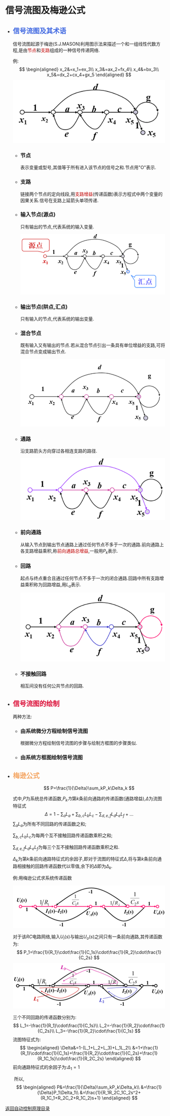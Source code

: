 <script type="text/x-mathjax-config">
MathJax.Hub.Config({
  tex2jax: {inlineMath: [['$','$'], ['\\(','\\)']]}
});
</script>
<script type="text/javascript" async src="https://cdnjs.cloudflare.com/ajax/libs/mathjax/2.7.5/MathJax.js?config=TeX-MML-AM_CHTML"></script>
<script type="text/javascript" src="http://cdn.repository.webfont.com/wwwroot/js/wf/youziku.api.min.js"></script>
<script type="text/javascript">
   $$webfont.load("body", "681d6473f514461abcda8d18f0f33f08", "SansGBW3");
   /*$$webfont.load("#id1,.class1,h1", "681d6473f514461abcda8d18f0f33f08", "SansGBW3");*/
   /*．．．*/
   $$webfont.draw();
</script>

# 信号流图及梅逊公式

* ## <font color="royalblue">信号流图及其术语</font>

  ​	信号流图起源于梅逊(S.J.MASON)利用图示法来描述一个和一组线性代数方程,是由<font color="color">节点</font>和<font color="color">支路</font>组成的一种信号传递网络.

  例:
  $$
  \begin{aligned}
  x_2&=x_1+ex_3\\
  x_3&=ax_2+fx_4\\
  x_4&=bx_3\\
  x_5&=dx_2+cx_4+gx_5
  \end{aligned}
  $$
  ![信号流图例图](img/信号流图例图.png)

  * ### 节点

    表示变量或型号,其值等于所有进入该节点的信号之和.节点用"O"表示.

  * ### 支路

    链接两个节点的定向线段,用<font color="color">支路增益</font>(传递函数)表示方程式中两个变量的因果关系.信号在支路上延箭头单项传递.

  * ### 输入节点(源点)

    只有输出的节点,代表系统的输入变量.

    ![输入节点](img/输入节点.png)

  * ### 输出节点(阱点,汇点)

    只有输入的节点,代表系统的输出变量.

  * ### 混合节点

    既有输入又有输出的节点.若从混合节点引出一条具有单位增益的支路,可将混合节点变成输出节点.

    ![混合节点](img/混合节点.png)

  * ### 通路

    沿支路箭头方向穿过各相连支路的路径.

    ![通路](img/通路.png)

  * ### 前向通路

    从输入节点到输出节点通路上通过任何节点不多于一次的通路.前向通路上各支路增益乘积,称<font color="color">前向通路总增益</font>,一般用$P_k$表示.
    
  * ### 回路
  
    起点与终点重合且通过任何节点不多于一次的闭合通路.回路中所有支路增益乘积称为回路增益,用$L_a$表示.
  
    ![回路](img/回路.png)
    
  * ### 不接触回路
  
    相互间没有任何公共节点的回路.
  
* ## <font color="crimson">信号流图的绘制</font>

  两种方法:

  * ### 由系统微分方程绘制信号流图

    根据微分方程绘制信号流图的步骤与绘制方框图的步骤类似.

  * ### 由系统方框图绘制信号流图

* ## <font color="sandybrown">梅逊公式</font>

  $$
  P=\frac{1}{\Delta}\sum_kP_k\Delta_k
  $$

  式中,$P$为系统总传递函数,$P_k为$第$k$条前向通路的传递函数(通路增益),$\Delta$为流图特征式
  $$
  \Delta=1-\sum_aL_a+\sum_{b,c}L_bL_c-\sum_{d,e,f}L_dL_eL_f+...
  $$
  $\sum_aL_a$为所有不同回路的传递函数之和;

  $\sum_{b,c}L_bL_c$为每两个互不接触回路传递函数乘积之和;

  $\sum_{d,e,f}L_dL_eL_f$为每三个互不接触回路传递函数乘积之和.

  $\Delta_k$为第$k$条前向通路特征式的余因子,即对于流图的特征式$\Delta$,将与第$k$条前向通路相接触的回路传递函数代以零值,余下的$\Delta$即为$\Delta_k$.

  例:用梅逊公式求系统传递函数

  ![梅逊公式求传递函数](img/梅逊公式求传递函数.png)

  对于该$RC$电路网络,输入$U_i(s)$与输出$U_o(s)$之间只有一条前向通路,其传递函数为:
  $$
  P_1=\frac{1}{R_1}\cdot\frac{1}{C_1s}\cdot\frac{1}{R_2}\cdot\frac{1}{C_2s}
  $$
  ![三个不同回路](img/三个不同回路.png)

  三个不同回路的传递函数分别为:
  $$
  L_1=-\frac{1}{R_1}\cdot\frac{1}{C_1s}\\
  L_2=-\frac{1}{R_2}\cdot\frac{1}{C_2s}\\
  L_3=-\frac{1}{R_2}\cdot\frac{1}{C_1s}
  $$
  流图特征式为:
  $$
  \begin{aligned}
  \Delta&=1-(L_1+L_2+L_3)+L_1L_2\\
  &=1+\frac{1}{R_1}\cdot\frac{1}{C_1s}+\frac{1}{R_2}\cdot\frac{1}{C_2s}+\frac{1}{R_1C_1s}\cdot\frac{1}{R_2C_2s}
  \end{aligned}
  $$
  前向通路特征式的余因子为:$\Delta_1=1$

  ​		所以,
  $$
  \begin{aligned}
  P&=\frac{1}{\Delta}\sum_kP_k\Delta_k\\
  &=\frac{1}{\Delta}P_1\Delta_1\\
  &=\frac{1}{R_1R_2C_1C_2s^2+(R_1C_1+R_2C_2+R_1C_2)s+1}
  \end{aligned}
  $$
  

[返回自动控制原理目录](./pac.md)